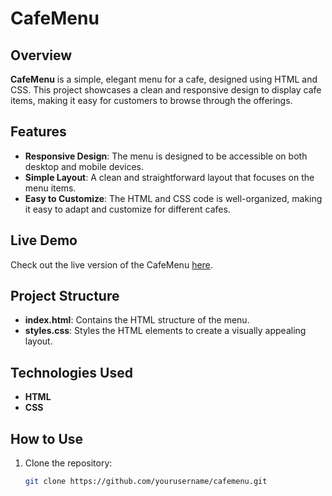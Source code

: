 # CafeMenu

## Overview

**CafeMenu** is a simple, elegant menu for a cafe, designed using HTML and CSS. This project showcases a clean and responsive design to display cafe items, making it easy for customers to browse through the offerings.

## Features

- **Responsive Design**: The menu is designed to be accessible on both desktop and mobile devices.
- **Simple Layout**: A clean and straightforward layout that focuses on the menu items.
- **Easy to Customize**: The HTML and CSS code is well-organized, making it easy to adapt and customize for different cafes.

## Live Demo

Check out the live version of the CafeMenu [here](https://inquaid.github.io/my_cafe_menu.github.io/).

## Project Structure

- **index.html**: Contains the HTML structure of the menu.
- **styles.css**: Styles the HTML elements to create a visually appealing layout.

## Technologies Used

- **HTML**
- **CSS**

## How to Use

1. Clone the repository:
   ```bash
   git clone https://github.com/yourusername/cafemenu.git
